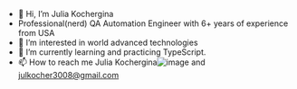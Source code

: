 - 👋 Hi, I’m Julia Kochergina 
- Professional(nerd) QA Automation Engineer with 6+ years of experience from USA
- 👀 I’m interested in world advanced technologies 
- 🌱 I’m currently learning and practicing TypeScript.
- 📫 How to reach me Julia Kochergina![image](https://user-images.githubusercontent.com/110691872/201817279-c3fa9cc7-ceb6-4d39-8fa7-5d42209930b1.png) and julkocher3008@gmail.com

<!---
JulKocher/JulKocher is a ✨ special ✨ repository because its `README.md` (this file) appears on your GitHub profile.
You can click the Preview link to take a look at your changes.
--->
